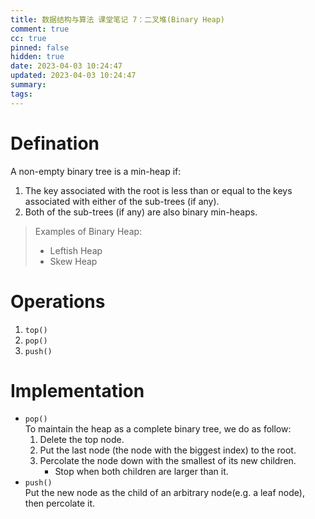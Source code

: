```yaml
---
title: 数据结构与算法 课堂笔记 7：二叉堆(Binary Heap)
comment: true
cc: true
pinned: false
hidden: true
date: 2023-04-03 10:24:47
updated: 2023-04-03 10:24:47
summary:
tags:
---
```

# Defination
A non-empty binary tree is a min-heap if:
1. The key associated with the root is less than or equal to the keys associated with either of the sub-trees (if any).
2. Both of the sub-trees (if any) are also binary min-heaps.
> Examples of Binary Heap:
> * Leftish Heap
> * Skew Heap
# Operations
1. `top()`
2. `pop()`
3. `push()`
# Implementation
* `pop()`\
	To maintain the heap as a complete binary tree, we do as follow:
	1. Delete the top node.
	2. Put the last node (the node with the biggest index) to the root.
	3. Percolate the node down with the smallest of its new children.
		* Stop when both children are larger than it.
* `push()`\
	Put the new node as the child of an arbitrary node(e.g. a leaf node), then percolate it.

